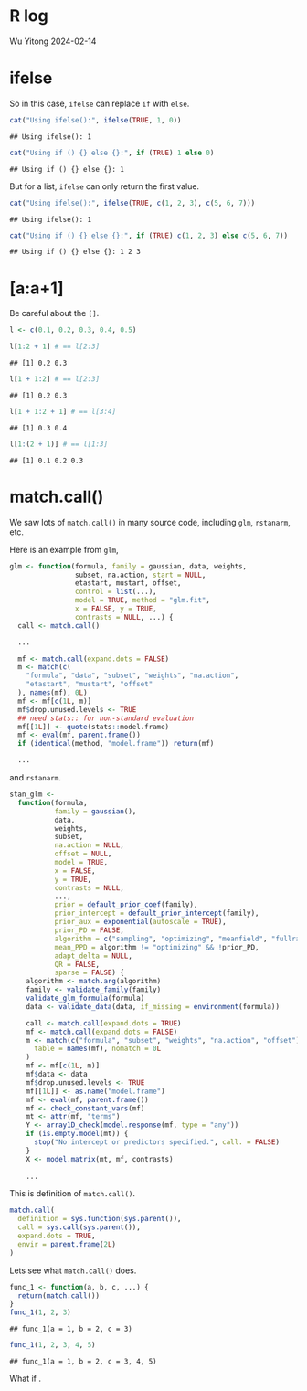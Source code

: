 R log
================
Wu Yitong
2024-02-14

# ifelse

So in this case, `ifelse` can replace `if` with `else`.

``` r
cat("Using ifelse():", ifelse(TRUE, 1, 0))
```

    ## Using ifelse(): 1

``` r
cat("Using if () {} else {}:", if (TRUE) 1 else 0)
```

    ## Using if () {} else {}: 1

But for a list, `ifelse` can only return the first value.

``` r
cat("Using ifelse():", ifelse(TRUE, c(1, 2, 3), c(5, 6, 7)))
```

    ## Using ifelse(): 1

``` r
cat("Using if () {} else {}:", if (TRUE) c(1, 2, 3) else c(5, 6, 7))
```

    ## Using if () {} else {}: 1 2 3

# \[a:a+1\]

Be careful about the `[]`.

``` r
l <- c(0.1, 0.2, 0.3, 0.4, 0.5)

l[1:2 + 1] # == l[2:3]
```

    ## [1] 0.2 0.3

``` r
l[1 + 1:2] # == l[2:3]
```

    ## [1] 0.2 0.3

``` r
l[1 + 1:2 + 1] # == l[3:4]
```

    ## [1] 0.3 0.4

``` r
l[1:(2 + 1)] # == l[1:3]
```

    ## [1] 0.1 0.2 0.3

# match.call()

We saw lots of `match.call()` in many source code, including `glm`,
`rstanarm`, etc.

Here is an example from `glm`,

``` r
glm <- function(formula, family = gaussian, data, weights,
                subset, na.action, start = NULL,
                etastart, mustart, offset,
                control = list(...),
                model = TRUE, method = "glm.fit",
                x = FALSE, y = TRUE,
                contrasts = NULL, ...) {
  call <- match.call()

  ...

  mf <- match.call(expand.dots = FALSE)
  m <- match(c(
    "formula", "data", "subset", "weights", "na.action",
    "etastart", "mustart", "offset"
  ), names(mf), 0L)
  mf <- mf[c(1L, m)]
  mf$drop.unused.levels <- TRUE
  ## need stats:: for non-standard evaluation
  mf[[1L]] <- quote(stats::model.frame)
  mf <- eval(mf, parent.frame())
  if (identical(method, "model.frame")) return(mf)

  ...
```

and `rstanarm`.

``` r
stan_glm <-
  function(formula,
           family = gaussian(),
           data,
           weights,
           subset,
           na.action = NULL,
           offset = NULL,
           model = TRUE,
           x = FALSE,
           y = TRUE,
           contrasts = NULL,
           ...,
           prior = default_prior_coef(family),
           prior_intercept = default_prior_intercept(family),
           prior_aux = exponential(autoscale = TRUE),
           prior_PD = FALSE,
           algorithm = c("sampling", "optimizing", "meanfield", "fullrank"),
           mean_PPD = algorithm != "optimizing" && !prior_PD,
           adapt_delta = NULL,
           QR = FALSE,
           sparse = FALSE) {
    algorithm <- match.arg(algorithm)
    family <- validate_family(family)
    validate_glm_formula(formula)
    data <- validate_data(data, if_missing = environment(formula))

    call <- match.call(expand.dots = TRUE)
    mf <- match.call(expand.dots = FALSE)
    m <- match(c("formula", "subset", "weights", "na.action", "offset"),
      table = names(mf), nomatch = 0L
    )
    mf <- mf[c(1L, m)]
    mf$data <- data
    mf$drop.unused.levels <- TRUE
    mf[[1L]] <- as.name("model.frame")
    mf <- eval(mf, parent.frame())
    mf <- check_constant_vars(mf)
    mt <- attr(mf, "terms")
    Y <- array1D_check(model.response(mf, type = "any"))
    if (is.empty.model(mt)) {
      stop("No intercept or predictors specified.", call. = FALSE)
    }
    X <- model.matrix(mt, mf, contrasts)
    
    ...
```

This is definition of `match.call()`.

``` r
match.call(
  definition = sys.function(sys.parent()),
  call = sys.call(sys.parent()),
  expand.dots = TRUE,
  envir = parent.frame(2L)
)
```

Lets see what `match.call()` does.

``` r
func_1 <- function(a, b, c, ...) {
  return(match.call())
}
func_1(1, 2, 3)
```

    ## func_1(a = 1, b = 2, c = 3)

``` r
func_1(1, 2, 3, 4, 5)
```

    ## func_1(a = 1, b = 2, c = 3, 4, 5)

What if .
